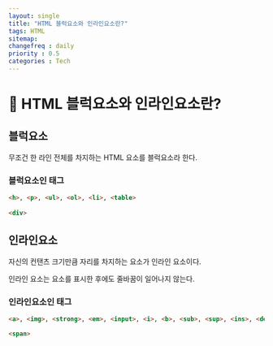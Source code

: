 ```yaml
---
layout: single
title: "HTML 블럭요소와 인라인요소란?"
tags: HTML
sitemap:
changefreq : daily
priority : 0.5
categories : Tech
---
```


# 📘 HTML 블럭요소와 인라인요소란?

## 블럭요소
무조건 한 라인 전체를 차지하는 HTML 요소를 블럭요소라 한다.

### 블럭요소인 태그
```html
<h>, <p>, <ul>, <ol>, <li>, <table>
  
<div>
```


## 인라인요소
자신의 컨탠츠 크기만큼 자리를 차지하는 요소가 인라인 요소이다.

인라인 요소는 요소를 표시한 후에도 줄바꿈이 일어나지 않는다.

### 인라인요소인 태그
```html
<a>, <img>, <strong>, <em>, <input>, <i>, <b>, <sub>, <sup>, <ins>, <del>

<span>
```


